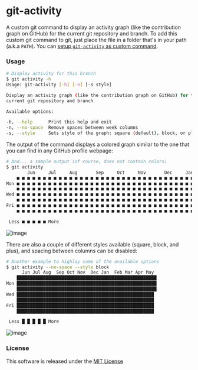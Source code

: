 # git-activity

A custom git command to display an activity graph (like the contribution graph on GitHub) for the current git repository and branch. To add this custom git command to git, just place the file in a folder that's in your path (a.k.a `PATH`). You can [setup `git-activity` as custom command](https://github.com/aaossa/git-activity/wiki/Setup-'git-activity'-as-custom-command).

### Usage

```bash
# Display activity for this branch
$ git activity -h
Usage: git-activity [-h] [-n] [-s style]

Display an activity graph (like the contribution graph on GitHub) for the
current git repository and branch

Available options:

-h, --help      Print this help and exit
-n, --no-space  Remove spaces between week columns
-s, --style     Sets style of the graph: square (default), block, or plus
```

The output of the command displays a colored graph similar to the one that you can find in any GitHub profile webpage:

```bash
# And... a sample output (of course, does not contain colors)
$ git activity
        Jun     Jul     Aug       Sep     Oct     Nov       Dec     Jan       Feb     Mar     Apr     May     
    ■ ■ ■ ■ ■ ■ ■ ■ ■ ■ ■ ■ ■ ■ ■ ■ ■ ■ ■ ■ ■ ■ ■ ■ ■ ■ ■ ■ ■ ■ ■ ■ ■ ■ ■ ■ ■ ■ ■ ■ ■ ■ ■ ■ ■ ■ ■ ■ ■ ■ ■ ■ ■ 
Mon ■ ■ ■ ■ ■ ■ ■ ■ ■ ■ ■ ■ ■ ■ ■ ■ ■ ■ ■ ■ ■ ■ ■ ■ ■ ■ ■ ■ ■ ■ ■ ■ ■ ■ ■ ■ ■ ■ ■ ■ ■ ■ ■ ■ ■ ■ ■ ■ ■ ■ ■ ■ ■
    ■ ■ ■ ■ ■ ■ ■ ■ ■ ■ ■ ■ ■ ■ ■ ■ ■ ■ ■ ■ ■ ■ ■ ■ ■ ■ ■ ■ ■ ■ ■ ■ ■ ■ ■ ■ ■ ■ ■ ■ ■ ■ ■ ■ ■ ■ ■ ■ ■ ■ ■ ■ ■ 
Wed ■ ■ ■ ■ ■ ■ ■ ■ ■ ■ ■ ■ ■ ■ ■ ■ ■ ■ ■ ■ ■ ■ ■ ■ ■ ■ ■ ■ ■ ■ ■ ■ ■ ■ ■ ■ ■ ■ ■ ■ ■ ■ ■ ■ ■ ■ ■ ■ ■ ■ ■ ■ 
    ■ ■ ■ ■ ■ ■ ■ ■ ■ ■ ■ ■ ■ ■ ■ ■ ■ ■ ■ ■ ■ ■ ■ ■ ■ ■ ■ ■ ■ ■ ■ ■ ■ ■ ■ ■ ■ ■ ■ ■ ■ ■ ■ ■ ■ ■ ■ ■ ■ ■ ■ ■
Fri ■ ■ ■ ■ ■ ■ ■ ■ ■ ■ ■ ■ ■ ■ ■ ■ ■ ■ ■ ■ ■ ■ ■ ■ ■ ■ ■ ■ ■ ■ ■ ■ ■ ■ ■ ■ ■ ■ ■ ■ ■ ■ ■ ■ ■ ■ ■ ■ ■ ■ ■ ■
    ■ ■ ■ ■ ■ ■ ■ ■ ■ ■ ■ ■ ■ ■ ■ ■ ■ ■ ■ ■ ■ ■ ■ ■ ■ ■ ■ ■ ■ ■ ■ ■ ■ ■ ■ ■ ■ ■ ■ ■ ■ ■ ■ ■ ■ ■ ■ ■ ■ ■ ■ ■

 Less ■ ■ ■ ■ ■ More
```

![image](https://user-images.githubusercontent.com/10425834/170083409-9ac54a18-8de5-4a7d-8338-375d285e5547.png)

There are also a couple of different styles available (square, block, and plus), and spacing between columns can be disabled:

```bash
# Another example to highlay some of the available options
$ git activity --no-space --style block
      Jun Jul Aug  Sep Oct Nov  Dec Jan  Feb Mar Apr May 
    █████████████████████████████████████████████████████
Mon █████████████████████████████████████████████████████
    █████████████████████████████████████████████████████
Wed ████████████████████████████████████████████████████
    ████████████████████████████████████████████████████
Fri ████████████████████████████████████████████████████
    ████████████████████████████████████████████████████

 Less █ █ █ █ █ More
```

![image](https://user-images.githubusercontent.com/10425834/170083883-6145a11f-b6d8-490e-a751-45c2d6552698.png)


### License

This software is released under the [MIT License](https://opensource.org/licenses/MIT)
